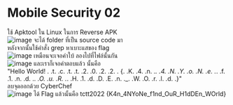 # Mobile Security 02
ใช้ Apktool ใน Linux ในการ Reverse APK  
![image](https://user-images.githubusercontent.com/16158569/194994772-7f393e95-8a62-447b-9ef9-29a080f62182.png)
จะได้ folder ที่เป็น source code มา  
หลังจากนั้นใช้คำสั่ง grep หาเบาะแสของ flag  
![image](https://user-images.githubusercontent.com/16158569/194994958-06c1f743-2268-4168-9285-0b23089e6654.png)
เหมือนจะเจอคำใบ้ ลองไปที่ไฟล์นั้นกัน  
![image](https://user-images.githubusercontent.com/16158569/194995055-a182d330-80e9-41f3-84cb-d0d3ab82af43.png)
และเราก็เจอคำตอบแล้ว นั้นคือ  
"Hello World! . .t. .c. .t. .t. .2. .0. .2. .2. . {. .K. .4. .n. ._. .4. .N. .Y. .o. .N. .e. ._. .f. .1. .n. .d. ._. .O. .u. .R. ._. .H. .1. .d. .D. .E. .n. ._. .W. .O. .r. .l. .d. .}"  
ลบจุดออกด้วย CyberChef  
![image](https://user-images.githubusercontent.com/16158569/194995231-a102cb35-51eb-4407-ae40-911a346891fa.png)
ได้ Flag แล้วนั้นคือ tctt2022 {K4n_4NYoNe_f1nd_OuR_H1dDEn_WOrld}
